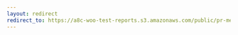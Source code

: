 ```yaml
---
layout: redirect
redirect_to: https://a8c-woo-test-reports.s3.amazonaws.com/public/pr-merge/40560/e2e/index.html
---
```


